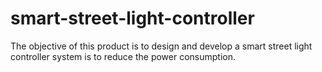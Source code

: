 # smart-street-light-controller
The objective of this product is to design and develop a smart street light controller system is to reduce the power consumption. 
